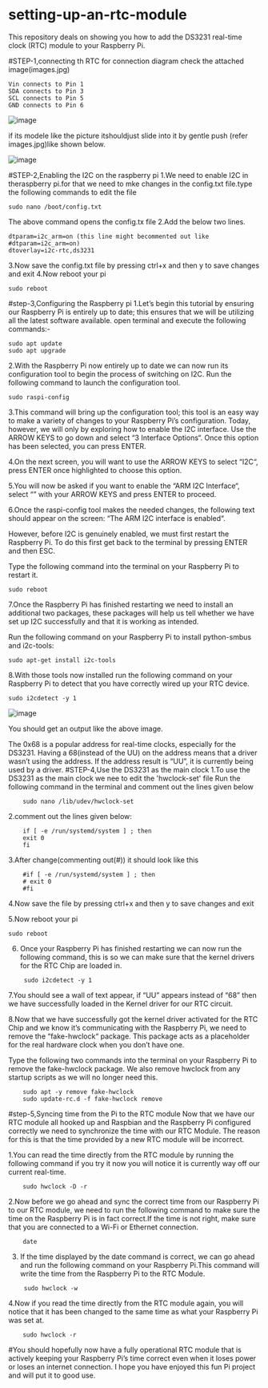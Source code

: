 # setting-up-an-rtc-module
This repository deals on showing you how to add the DS3231 real-time clock (RTC) module to your Raspberry Pi.

#STEP-1,connecting th RTC
for connection diagram check the attached image(images.jpg)
    
    Vin connects to Pin 1
    SDA connects to Pin 3
    SCL connects to Pin 5
    GND connects to Pin 6
![image](https://github.com/user-attachments/assets/fbc43b05-8bba-4e58-ac7e-6d04b3c5f97c)

if its  modele like the picture itshouldjust slide into it by gentle push (refer images.jpg)like shown below.

![image](https://github.com/user-attachments/assets/27864b2c-04f4-4e86-8c23-583605903519)

#STEP-2,Enabling the I2C on the raspberry pi 
1.We need to enable I2C in theraspberry pi.for that we need to mke changes in the config.txt file.type the following commands
to edit the file

    sudo nano /boot/config.txt

The above command opens the config.tx file
2.Add the below two lines.

    dtparam=i2c_arm=on (this line might becommented out like #dtparam=i2c_arm=on)
    dtoverlay=i2c-rtc,ds3231

3.Now save the config.txt file by pressing ctrl+x and then y to save changes and exit
4.Now reboot your pi 

    sudo reboot

#step-3,Configuring the Raspberry pi
1.Let’s begin this tutorial by ensuring our Raspberry Pi is entirely up to date; this ensures that we will be utilizing all the latest software available.
open terminal and execute the following commands:-

    sudo apt update
    sudo apt upgrade

2.With the Raspberry Pi now entirely up to date we can now run its configuration tool to begin the process of switching on I2C.
Run the following command to launch the configuration tool.

    sudo raspi-config

3.This command will bring up the configuration tool; this tool is an easy way to make a variety of changes to your Raspberry Pi’s configuration. Today, however, we will only by exploring how to enable the I2C interface.
Use the ARROW KEYS to go down and select “3 Interface Options“. Once this option has been selected, you can press ENTER.

4.On the next screen, you will want to use the ARROW KEYS to select “I2C“, press ENTER once highlighted to choose this option.

5.You will now be asked if you want to enable the “ARM I2C Interface“, select “<Yes>” with your ARROW KEYS and press ENTER to proceed.

6.Once the raspi-config tool makes the needed changes, the following text should appear on the screen: “The ARM I2C interface is enabled“.

However, before I2C is genuinely enabled, we must first restart the Raspberry Pi. To do this first get back to the terminal by pressing ENTER and then ESC.

Type the following command into the terminal on your Raspberry Pi to restart it.

    sudo reboot
  
7.Once the Raspberry Pi has finished restarting we need to install an additional two packages, these packages will help us tell whether we have set up I2C successfully and that it is working as intended.

Run the following command on your Raspberry Pi to install python-smbus and i2c-tools:

    sudo apt-get install i2c-tools

8.With those tools now installed run the following command on your Raspberry Pi to detect that you have correctly wired up your RTC device.

    sudo i2cdetect -y 1

![image](https://github.com/user-attachments/assets/8eb8b9cc-7f5c-4e4d-98c4-5ce279a97a83)

You should get an output like the above image.

The 0x68 is a popular address for real-time clocks, especially for the DS3231. Having a 68(instead of the UU) on the address means that a driver wasn’t using the address. If the address result is “UU”, it is currently being used by a driver.
#STEP-4,Use the DS3231 as the main clock
1.To use the DS3231 as the main clock we nee to edit the 'hwclock-set' file 
Run the following command in the  terminal and comment out the lines given below

        sudo nano /lib/udev/hwclock-set

2.comment out the lines given below:

        if [ -e /run/systemd/system ] ; then
        exit 0
        fi

3.After change(commenting out(#)) it should look like this

        #if [ -e /run/systemd/system ] ; then
        # exit 0
        #fi

4.Now save the file by pressing ctrl+x and then y to save changes and exit

5.Now reboot your pi 

    sudo reboot

6. Once your Raspberry Pi has finished restarting we can now run the following command, this is so we can make sure that the kernel drivers for the RTC Chip are loaded in.

        sudo i2cdetect -y 1

7.You should see a wall of text appear, if “UU” appears instead of “68” then we have successfully loaded in the Kernel driver for our RTC circuit.

8.Now that we have successfully got the kernel driver activated for the RTC Chip and we know it’s communicating with the Raspberry Pi, we need to remove the “fake-hwclock“ package. This package acts as a placeholder for the real hardware clock when you don’t have one.

Type the following two commands into the terminal on your Raspberry Pi to remove the fake-hwclock package. We also remove hwclock from any startup scripts as we will no longer need this.

        sudo apt -y remove fake-hwclock
        sudo update-rc.d -f fake-hwclock remove

#step-5,Syncing time from the Pi to the RTC module
Now that we have our RTC module all hooked up and Raspbian and the Raspberry Pi configured correctly we need to synchronize the time with our RTC Module. The reason for this is that the time provided by a new RTC module will be incorrect.

1.You can read the time directly from the RTC module by running the following command if you try it now you will notice it is currently way off our current real-time.

        sudo hwclock -D -r

2.Now before we go ahead and sync the correct time from our Raspberry Pi to our RTC module, we need to run the following command to make sure the time on the Raspberry Pi is in fact correct.If the time is not right, make sure that you are connected to a Wi-Fi or Ethernet connection.

        date
        
3. If the time displayed by the date command is correct, we can go ahead and run the following command on your Raspberry Pi.This command will write the time from the Raspberry Pi to the RTC Module.

        sudo hwclock -w

4.Now if you read the time directly from the RTC module again, you will notice that it has been changed to the same time as what your Raspberry Pi was set at.

        sudo hwclock -r

#You should hopefully now have a fully operational RTC module that is actively keeping your Raspberry Pi’s time correct even when it loses power or loses an internet connection. I hope you have enjoyed this fun Pi project and will put it to good use.
